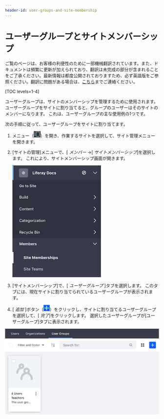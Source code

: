 ```yaml
---
header-id: user-groups-and-site-membership
---
```


# ユーザーグループとサイトメンバーシップ

<p class="alert alert-info"><span class="wysiwyg-color-blue120">ご覧のページは、お客様の利便性のために一部機械翻訳されています。また、ドキュメントは頻繁に更新が加えられており、翻訳は未完成の部分が含まれることをご了承ください。最新情報は都度公開されておりますため、必ず英語版をご参照ください。翻訳に問題がある場合は、<a href="mailto:support-content-jp@liferay.com">こちら</a>までご連絡ください。</span></p>

[TOC levels=1-4]

ユーザーグループは、サイトのメンバーシップを管理するために使用されます。 ユーザーグループをサイトに割り当てると、グループのユーザーはそのサイトのメンバーになります。 これは、ユーザーグループの主な使用例の1つです。

次の手順に従って、ユーザーグループをサイトに割り当てます。

1.  メニュー（![Menu](../../../images/icon-menu.png)）を開き、作業するサイトを選択して、サイト管理メニューを開きます。

2.  [サイトの管理]メニューで、[ *メンバー* →[ *サイトメンバーシップ*]を選択します。 これにより、サイトメンバーシップ画面が開きます。

    ![図1：[サイトの管理]メニューから[*サイトメンバーシップ*]を選択します。](../../../images/site-memberships.png)

3.  [サイトメンバーシップ]で、[ *ユーザーグループ* ]タブを選択します。 このタブには、現在サイトに割り当てられているユーザーグループが表示されます。

4.  [ *追加* ]ボタン（![Add](../../../images/icon-add.png)）をクリックし、サイトに割り当てるユーザーグループを選択して、[ *完了*]をクリックします。 選択したユーザーグループが[ユーザーグループ]タブに表示されます。

![図2：サイトメンバーシップの[ユーザーグループ]タブには、現在サイトに割り当てられているユーザーグループが表示されます。](../../../images/user-groups-site-memberships.png)
